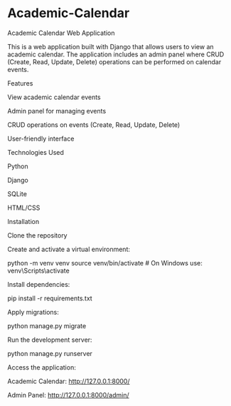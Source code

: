 # Academic-Calendar
Academic Calendar Web Application

This is a web application built with Django that allows users to view an academic calendar. The application includes an admin panel where CRUD (Create, Read, Update, Delete) operations can be performed on calendar events.

Features

View academic calendar events

Admin panel for managing events

CRUD operations on events (Create, Read, Update, Delete)

User-friendly interface

Technologies Used

Python

Django

SQLite

HTML/CSS

Installation

Clone the repository

Create and activate a virtual environment:

python -m venv venv
source venv/bin/activate  # On Windows use: venv\Scripts\activate

Install dependencies:

pip install -r requirements.txt

Apply migrations:

python manage.py migrate

Run the development server:

python manage.py runserver

Access the application:

Academic Calendar: http://127.0.0.1:8000/

Admin Panel: http://127.0.0.1:8000/admin/
